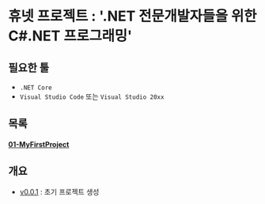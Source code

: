 # 휴넷 프로젝트 : '.NET 전문개발자들을 위한 C#.NET 프로그래밍'

## 필요한 툴
 - `.NET Core`
 - `Visual Studio Code` 또는  `Visual Studio 20xx`

## 목록

#### [01-MyFirstProject][01-MyFirstProject]


## 개요
 - [v0.0.1][v0.0.1] : 초기 프로젝트 생성



[v0.0.1]: http://ginno.synology.me:3000/EDUCATION/HunetTutorial/src/v0.0.1
[01-MyFirstProject]: 01-MyFirstProject